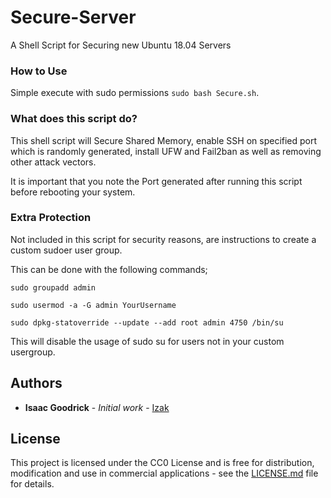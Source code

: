 # Secure-Server
A Shell Script for Securing new Ubuntu 18.04 Servers

### How to Use

Simple execute with sudo permissions ```sudo bash Secure.sh```.

### What does this script do?

This shell script will Secure Shared Memory, enable SSH on specified port which is randomly generated, install UFW and Fail2ban as well as removing other attack vectors.

It is important that you note the Port generated after running this script before rebooting your system.

### Extra Protection

Not included in this script for security reasons, are instructions to create a custom sudoer user group. 

This can be done with the following commands;

```sudo groupadd admin```

```sudo usermod -a -G admin YourUsername```

```sudo dpkg-statoverride --update --add root admin 4750 /bin/su```

This will disable the usage of sudo su for users not in your custom usergroup.

## Authors

* **Isaac Goodrick** - *Initial work* - [Izak](https://github.com/Izak-cmd)

## License

This project is licensed under the CC0 License and is free for distribution, modification and use in commercial applications - see the [LICENSE.md](LICENSE.md) file for details.
